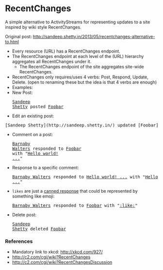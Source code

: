 # RecentChanges

A simple alternative to ActivityStreams for representing updates to a site inspired by wiki style RecentChanges.

Original post: http://sandeep.shetty.in/2013/05/recentchanges-alternative-to.html

* Every resource (URL) has a RecentChanges endpoint.
* The RecentChanges endpoint at each level of the (URL) hierarchy aggregates all RecentChanges under it.
  * The RecentChanges endpoint of the site aggregates site-wide RecentChanges.
* RecentChanges only requires/uses 4 verbs: Post, Respond, Update, Delete. (open to renaming these but the idea is that 4 verbs are enough)
* Examples:
 * New Post: <pre>[Sandeep Shetty](http://sandeep.shetty.in/) posted [Foobar](http://example.com/foobar)</pre>
 * Edit an existing post: 
<pre>[Sandeep Shetty](http://sandeep.shetty.in/) updated [Foobar](http://example.com/foobar) with http://example.com/diff/v1-vs-v2 </pre>
 * Comment on a post: <pre>[Barnaby Walters](http://waterpigs.co.uk/) responded to [Foobar](http://example.com/foobar) with "[Hello world! ...](http://example.com/comment/22)"</pre>
 * Response to a specific comment: <pre>[Barnaby Walters](http://waterpigs.co.uk/) responded to [Hello world! ...](http://example.com/comment/22) with "[Hello world again! ...](http://example.com/comment/222)"</pre>
 * `likes` are just a [canned response](http://sandeep.shetty.in/2012/10/facebooks-like-is-just-canned-response.html) that could be represented by something like emoji: <pre>[Barnaby Walters](http://waterpigs.co.uk/) responded to [Foobar](http://example.com/foobar) with "[:like:](http://example.com/comment/2222)"</pre>
 * Delete post: <pre>[Sandeep Shetty](http://sandeep.shetty.in/) deleted [Foobar](http://example.com/foobar)</pre>


### References
* Mandatory link to xkcd: http://xkcd.com/927/
* http://c2.com/cgi/wiki?RecentChanges
* http://c2.com/cgi/wiki?RecentChangesDiscussion
